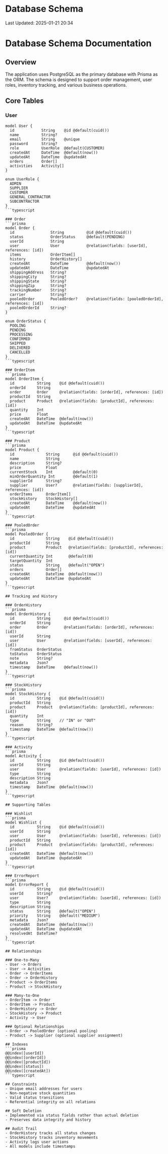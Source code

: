 # Database Schema

Last Updated: 2025-01-21 20:34

# Database Schema Documentation

## Overview
The application uses PostgreSQL as the primary database with Prisma as the ORM. The schema is designed to support order management, user roles, inventory tracking, and various business operations.

## Core Tables

### User
```prisma
model User {
  id            String    @id @default(cuid())
  name          String?
  email         String    @unique
  password      String?
  role          UserRole  @default(CUSTOMER)
  createdAt     DateTime  @default(now())
  updatedAt     DateTime  @updatedAt
  orders        Order[]
  activities    Activity[]
}

enum UserRole {
  ADMIN
  SUPPLIER
  CUSTOMER
  GENERAL_CONTRACTOR
  SUBCONTRACTOR
}
```typescript

### Order
```prisma
model Order {
  id                String          @id @default(cuid())
  status            OrderStatus     @default(PENDING)
  userId            String
  user              User            @relation(fields: [userId], references: [id])
  items             OrderItem[]
  history           OrderHistory[]
  createdAt         DateTime        @default(now())
  updatedAt         DateTime        @updatedAt
  shippingAddress   String?
  shippingCity      String?
  shippingState     String?
  shippingZip       String?
  trackingNumber    String?
  carrier           String?
  pooledOrder       PooledOrder?    @relation(fields: [pooledOrderId], references: [id])
  pooledOrderId     String?
}

enum OrderStatus {
  POOLING
  PENDING
  PROCESSING
  CONFIRMED
  SHIPPED
  DELIVERED
  CANCELLED
}
```typescript

### OrderItem
```prisma
model OrderItem {
  id          String    @id @default(cuid())
  orderId     String
  order       Order     @relation(fields: [orderId], references: [id])
  productId   String
  product     Product   @relation(fields: [productId], references: [id])
  quantity    Int
  price       Float
  createdAt   DateTime  @default(now())
  updatedAt   DateTime  @updatedAt
}
```typescript

### Product
```prisma
model Product {
  id              String      @id @default(cuid())
  name            String
  description     String?
  price           Float
  currentStock    Int         @default(0)
  minOrderQuantity Int        @default(1)
  supplierId      String?
  supplier        User?       @relation(fields: [supplierId], references: [id])
  orderItems      OrderItem[]
  stockHistory    StockHistory[]
  createdAt       DateTime    @default(now())
  updatedAt       DateTime    @updatedAt
}
```typescript

### PooledOrder
```prisma
model PooledOrder {
  id              String    @id @default(cuid())
  productId       String
  product         Product   @relation(fields: [productId], references: [id])
  currentQuantity Int       @default(0)
  targetQuantity  Int
  status          String    @default("OPEN")
  orders          Order[]
  createdAt       DateTime  @default(now())
  updatedAt       DateTime  @updatedAt
}
```typescript

## Tracking and History

### OrderHistory
```prisma
model OrderHistory {
  id          String      @id @default(cuid())
  orderId     String
  order       Order       @relation(fields: [orderId], references: [id])
  userId      String
  user        User        @relation(fields: [userId], references: [id])
  fromStatus  OrderStatus
  toStatus    OrderStatus
  note        String?
  metadata    Json?
  timestamp   DateTime    @default(now())
}
```typescript

### StockHistory
```prisma
model StockHistory {
  id          String    @id @default(cuid())
  productId   String
  product     Product   @relation(fields: [productId], references: [id])
  quantity    Int
  type        String    // "IN" or "OUT"
  reason      String?
  timestamp   DateTime  @default(now())
}
```typescript

### Activity
```prisma
model Activity {
  id          String    @id @default(cuid())
  userId      String
  user        User      @relation(fields: [userId], references: [id])
  type        String
  description String
  metadata    Json?
  timestamp   DateTime  @default(now())
}
```typescript

## Supporting Tables

### Wishlist
```prisma
model Wishlist {
  id          String    @id @default(cuid())
  userId      String
  user        User      @relation(fields: [userId], references: [id])
  productId   String
  product     Product   @relation(fields: [productId], references: [id])
  createdAt   DateTime  @default(now())
  updatedAt   DateTime  @updatedAt
}
```typescript

### ErrorReport
```prisma
model ErrorReport {
  id          String    @id @default(cuid())
  userId      String?
  user        User?     @relation(fields: [userId], references: [id])
  type        String
  description String
  status      String    @default("OPEN")
  priority    String    @default("MEDIUM")
  metadata    Json?
  createdAt   DateTime  @default(now())
  updatedAt   DateTime  @updatedAt
  resolvedAt  DateTime?
}
```typescript

## Relationships

### One-to-Many
- User -> Orders
- User -> Activities
- Order -> OrderItems
- Order -> OrderHistory
- Product -> OrderItems
- Product -> StockHistory

### Many-to-One
- OrderItem -> Order
- OrderItem -> Product
- OrderHistory -> Order
- StockHistory -> Product
- Activity -> User

### Optional Relationships
- Order -> PooledOrder (optional pooling)
- Product -> Supplier (optional supplier assignment)

## Indexes
```prisma
@@index([userId])
@@index([orderId])
@@index([productId])
@@index([status])
@@index([createdAt])
```typescript

## Constraints
- Unique email addresses for users
- Non-negative stock quantities
- Valid status transitions
- Referential integrity on all relations

## Soft Deletion
- Implemented via status fields rather than actual deletion
- Preserves data integrity and history

## Audit Trail
- OrderHistory tracks all status changes
- StockHistory tracks inventory movements
- Activity logs user actions
- All models include timestamps 